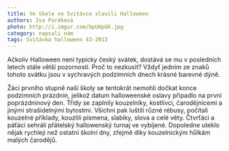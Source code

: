 ```yaml
---
title: Ve škole ve Svitávce slavili Halloween
authors: Iva Paráková
photo: http://i.imgur.com/bpUHpGK.jpg
category: napsali nám
tags: Svitávka halloween 43-2013
---
```


Ačkoliv Halloween není typicky český svátek, dostává se mu v posledních letech stále větší pozornosti. Proč to nezkusit? Vždyť jedním ze znaků tohoto svátku jsou v sychravých podzimních dnech krásné barevné dýně.

Žáci prvního stupně naší školy se tentokrát nemohli dočkat konce podzimních prázdnin, jelikož datum halloweenské oslavy připadlo na první poprázdninový den. Třídy se zaplnily kouzelníky, kostlivci, čarodějnicemi a jinými strašidelnými bytostmi. Všichni pak luštili různé rébusy, počítali kouzelné příklady, kouzlili písmena, slabiky, slova a celé věty. Čtvrťáci a páťáci sehráli přátelský hallowenský turnaj ve vybíjené. Dopoledne uteklo nějak rychleji než ostatní školní dny, zřejmě díky kouzelnickým hůlkám malých čarodějů.